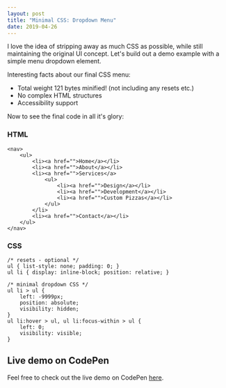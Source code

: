 ```yaml
---
layout: post
title: "Minimal CSS: Dropdown Menu"
date: 2019-04-26
---
```



I love the idea of stripping away as much CSS as possible, while still maintaining the original UI concept. Let's build out a demo example with a simple menu dropdown element.

Interesting facts about our final CSS menu:

- Total weight 121 bytes minified! (not including any resets etc.)
- No complex HTML structures
- Accessibility support

Now to see the final code in all it's glory:

### HTML


    <nav>
        <ul>
            <li><a href="">Home</a></li>
            <li><a href="">About</a></li>
            <li><a href="">Services</a>
                <ul>
                    <li><a href="">Design</a></li>
                    <li><a href="">Development</a></li>
                    <li><a href="">Custom Pizzas</a></li>
                </ul>
            </li>
            <li><a href="">Contact</a></li>
        </ul>
    </nav>


### CSS


    /* resets - optional */
    ul { list-style: none; padding: 0; }
    ul li { display: inline-block; position: relative; }
    
    /* minimal dropdown CSS */
    ul li > ul {
        left: -9999px;
        position: absolute;
        visibility: hidden;
    }
    ul li:hover > ul, ul li:focus-within > ul {
        left: 0;
        visibility: visible;
    }


## Live demo on CodePen

Feel free to check out the live demo on CodePen [here](https://codepen.io/bradleytaunt/pen/MRLevy).
